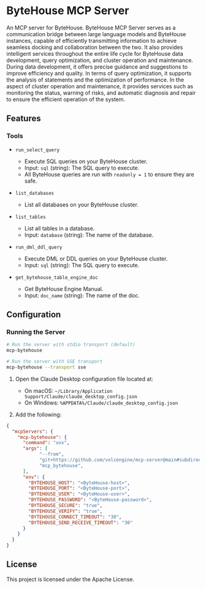 # ByteHouse MCP Server

An MCP server for ByteHouse. ByteHouse MCP Server serves as a communication bridge between large language models and ByteHouse instances, capable of efficiently transmitting information to achieve seamless docking and collaboration between the two. It also provides intelligent services throughout the entire life cycle for ByteHouse data development, query optimization, and cluster operation and maintenance. During data development, it offers precise guidance and suggestions to improve efficiency and quality. In terms of query optimization, it supports the analysis of statements and the optimization of performance. In the aspect of cluster operation and maintenance, it provides services such as monitoring the status, warning of risks, and automatic diagnosis and repair to ensure the efficient operation of the system.

## Features

### Tools

* `run_select_query`
  - Execute SQL queries on your ByteHouse cluster.
  - Input: `sql` (string): The SQL query to execute.
  - All ByteHouse queries are run with `readonly = 1` to ensure they are safe.

* `list_databases`
  - List all databases on your ByteHouse cluster.

* `list_tables`
  - List all tables in a database.
  - Input: `database` (string): The name of the database.

* `run_dml_ddl_query`
  - Execute DML or DDL queries on your ByteHouse cluster.
  - Input: `sql` (string): The SQL query to execute.

* `get_bytehouse_table_engine_doc`
  - Get ByteHouse Engine Manual.
  - Input: `doc_name` (string): The name of the doc.

## Configuration

### Running the Server

```bash
# Run the server with stdio transport (default)
mcp-bytehouse

# Run the server with SSE transport
mcp-bytehouse --transport sse
```

1. Open the Claude Desktop configuration file located at:
   - On macOS: `~/Library/Application Support/Claude/claude_desktop_config.json`
   - On Windows: `%APPDATA%/Claude/claude_desktop_config.json`

2. Add the following:

```json
{
  "mcpServers": {
    "mcp-bytehouse": {
      "command": "uvx",
      "args": [
            "--from",
            "git+https://github.com/volcengine/mcp-server@main#subdirectory=server/mcp_server_bytehouse",
            "mcp_bytehouse",
      ],
      "env": {
        "BYTEHOUSE_HOST": "<ByteHouse-host>",
        "BYTEHOUSE_PORT": "<ByteHouse-port>",
        "BYTEHOUSE_USER": "<ByteHouse-user>",
        "BYTEHOUSE_PASSWORD": "<ByteHouse-password>",
        "BYTEHOUSE_SECURE": "true",
        "BYTEHOUSE_VERIFY": "true",
        "BYTEHOUSE_CONNECT_TIMEOUT": "30",
        "BYTEHOUSE_SEND_RECEIVE_TIMEOUT": "30"
      }
    }
  }
}
```

## License

This project is licensed under the Apache License.
